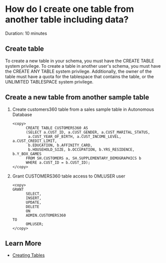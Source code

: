 # How do I create one table from another table including data?
Duration: 10 minutes

## Create table

To create a new table in your schema, you must have the CREATE TABLE system privilege. To create a table in another user's schema, you must have the CREATE ANY TABLE system privilege. Additionally, the owner of the table must have a quota for the tablespace that contains the table, or the UNLIMITED TABLESPACE system privilege.

## Create a new table from another sample table

1. Create customers360 table from a sales sample table in Autonomous Database

      ```
      <copy> 
            CREATE TABLE CUSTOMERS360 AS
            (SELECT a.CUST_ID, a.CUST_GENDER, a.CUST_MARITAL_STATUS,
             a.CUST_YEAR_OF_BIRTH, a.CUST_INCOME_LEVEL, a.CUST_CREDIT_LIMIT,
             b.EDUCATION, b.AFFINITY_CARD,
             b.HOUSEHOLD_SIZE, b.OCCUPATION, b.YRS_RESIDENCE, b.Y_BOX_GAMES
            FROM SH.CUSTOMERS a, SH.SUPPLEMENTARY_DEMOGRAPHICS b
            WHERE a.CUST_ID = b.CUST_ID); 
      </copy>
      ``` 
      
2. Grant CUSTOMERS360 table access to OMLUSER user

      ```
      <copy> 
      GRANT
            SELECT,
            INSERT,
            UPDATE,
            DELETE
            ON
            ADMIN.CUSTOMERS360
      TO
            OMLUSER; 
      </copy>
      ```      
 
## Learn More

* [Creating Tables](https://docs.oracle.com/cd/B28359_01/server.111/b28310/tables003.htm)
